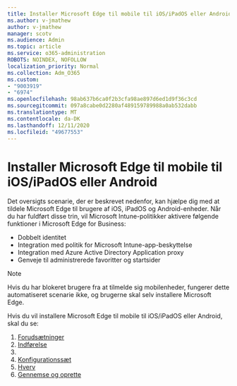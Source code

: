 ```yaml
---
title: Installer Microsoft Edge til mobile til iOS/iPadOS eller Android
ms.author: v-jmathew
author: v-jmathew
manager: scotv
ms.audience: Admin
ms.topic: article
ms.service: o365-administration
ROBOTS: NOINDEX, NOFOLLOW
localization_priority: Normal
ms.collection: Adm_O365
ms.custom:
- "9003919"
- "6974"
ms.openlocfilehash: 98ab637b6ca0f2b3cfa98ae897d6ed1d9f36c3cd
ms.sourcegitcommit: 097a8cabe0d2280af489159789988a0ab532dabb
ms.translationtype: MT
ms.contentlocale: da-DK
ms.lasthandoff: 12/11/2020
ms.locfileid: "49677553"
---
```

# <a name="deploy-microsoft-edge-for-mobile-for-iosipados-or-android"></a>Installer Microsoft Edge til mobile til iOS/iPadOS eller Android

Det oversigts scenarie, der er beskrevet nedenfor, kan hjælpe dig med at tildele Microsoft Edge til brugere af iOS, iPadOS og Android-enheder. Når du har fuldført disse trin, vil Microsoft Intune-politikker aktivere følgende funktioner i Microsoft Edge for Business:

- Dobbelt identitet
- Integration med politik for Microsoft Intune-app-beskyttelse
- Integration med Azure Active Directory Application proxy
- Genveje til administrerede favoritter og startsider

> [!NOTE]
> Hvis du har blokeret brugere fra at tilmelde sig mobilenheder, fungerer dette automatiseret scenarie ikke, og brugerne skal selv installere Microsoft Edge.

Hvis du vil installere Microsoft Edge til mobile til iOS/iPadOS eller Android, skal du se:

1. [Forudsætninger](https://go.microsoft.com/fwlink/?linkid=2133027)
2. [Indførelse](https://go.microsoft.com/fwlink/?linkid=2133520)
3. [](https://go.microsoft.com/fwlink/?linkid=2133421)
4. [Konfigurationssæt](https://go.microsoft.com/fwlink/?linkid=2133521)
5. [Hverv](https://go.microsoft.com/fwlink/?linkid=2132869)
6. [Gennemse og oprette](https://go.microsoft.com/fwlink/?linkid=2133522)
